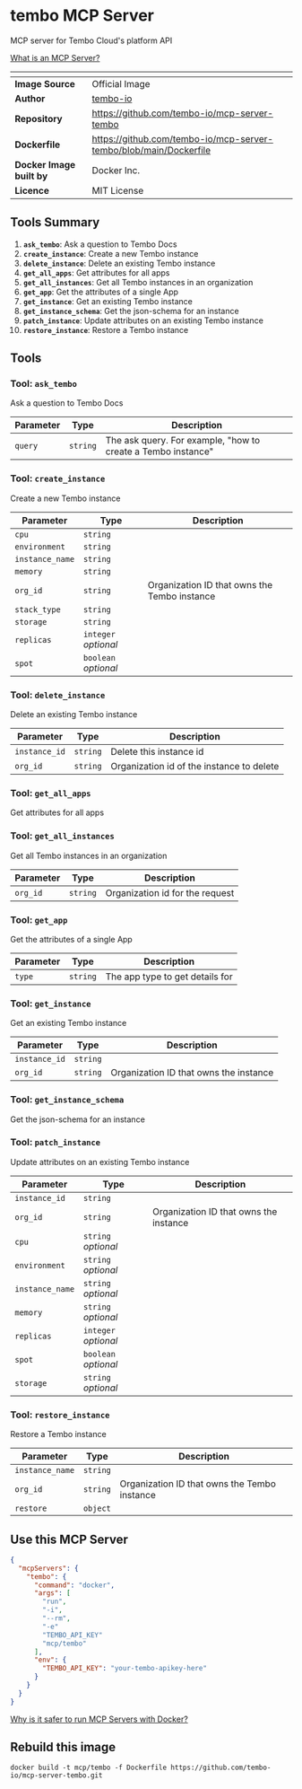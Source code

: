 # tembo MCP Server

MCP server for Tembo Cloud's platform API

[What is an MCP Server?](https://www.anthropic.com/news/model-context-protocol)

| <!-- --> | <!-- --> |
|-----------|---------|
| **Image Source** | Official Image |
| **Author** | [tembo-io](https://github.com/tembo-io) |
| **Repository** | https://github.com/tembo-io/mcp-server-tembo |
| **Dockerfile** | https://github.com/tembo-io/mcp-server-tembo/blob/main/Dockerfile |
| **Docker Image built by** | Docker Inc. |
| **Licence** | MIT License |

## Tools Summary

 1. **`ask_tembo`**: Ask a question to Tembo Docs
 1. **`create_instance`**: Create a new Tembo instance
 1. **`delete_instance`**: Delete an existing Tembo instance
 1. **`get_all_apps`**: Get attributes for all apps
 1. **`get_all_instances`**: Get all Tembo instances in an organization
 1. **`get_app`**: Get the attributes of a single App
 1. **`get_instance`**: Get an existing Tembo instance
 1. **`get_instance_schema`**: Get the json-schema for an instance
 1. **`patch_instance`**: Update attributes on an existing Tembo instance
 1. **`restore_instance`**: Restore a Tembo instance

## Tools

### Tool: **`ask_tembo`**

Ask a question to Tembo Docs

| Parameter | Type | Description |
| - | - | - |
| `query` | `string` | The ask query. For example, "how to create a Tembo instance" |

### Tool: **`create_instance`**

Create a new Tembo instance

| Parameter | Type | Description |
| - | - | - |
| `cpu` | `string` |  |
| `environment` | `string` |  |
| `instance_name` | `string` |  |
| `memory` | `string` |  |
| `org_id` | `string` | Organization ID that owns the Tembo instance |
| `stack_type` | `string` |  |
| `storage` | `string` |  |
| `replicas` | `integer` *optional* |  |
| `spot` | `boolean` *optional* |  |

### Tool: **`delete_instance`**

Delete an existing Tembo instance

| Parameter | Type | Description |
| - | - | - |
| `instance_id` | `string` | Delete this instance id |
| `org_id` | `string` | Organization id of the instance to delete |

### Tool: **`get_all_apps`**

Get attributes for all apps

### Tool: **`get_all_instances`**

Get all Tembo instances in an organization

| Parameter | Type | Description |
| - | - | - |
| `org_id` | `string` | Organization id for the request |

### Tool: **`get_app`**

Get the attributes of a single App

| Parameter | Type | Description |
| - | - | - |
| `type` | `string` | The app type to get details for |

### Tool: **`get_instance`**

Get an existing Tembo instance

| Parameter | Type | Description |
| - | - | - |
| `instance_id` | `string` |  |
| `org_id` | `string` | Organization ID that owns the instance |

### Tool: **`get_instance_schema`**

Get the json-schema for an instance

### Tool: **`patch_instance`**

Update attributes on an existing Tembo instance

| Parameter | Type | Description |
| - | - | - |
| `instance_id` | `string` |  |
| `org_id` | `string` | Organization ID that owns the instance |
| `cpu` | `string` *optional* |  |
| `environment` | `string` *optional* |  |
| `instance_name` | `string` *optional* |  |
| `memory` | `string` *optional* |  |
| `replicas` | `integer` *optional* |  |
| `spot` | `boolean` *optional* |  |
| `storage` | `string` *optional* |  |

### Tool: **`restore_instance`**

Restore a Tembo instance

| Parameter | Type | Description |
| - | - | - |
| `instance_name` | `string` |  |
| `org_id` | `string` | Organization ID that owns the Tembo instance |
| `restore` | `object` |  |

## Use this MCP Server

```json
{
  "mcpServers": {
    "tembo": {
      "command": "docker",
      "args": [
        "run",
        "-i",
        "--rm",
        "-e"
        "TEMBO_API_KEY"
        "mcp/tembo"
      ],
      "env": {
        "TEMBO_API_KEY": "your-tembo-apikey-here"
      }
    }
  }
}
```

[Why is it safer to run MCP Servers with Docker?](https://www.docker.com/blog/the-model-context-protocol-simplifying-building-ai-apps-with-anthropic-claude-desktop-and-docker/)

## Rebuild this image

```console
docker build -t mcp/tembo -f Dockerfile https://github.com/tembo-io/mcp-server-tembo.git
```

